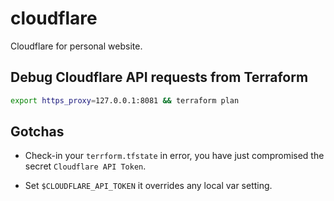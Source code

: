 # cloudflare

Cloudflare for personal website.

## Debug Cloudflare API requests from Terraform

```bash
export https_proxy=127.0.0.1:8081 && terraform plan
```

## Gotchas

- Check-in your `terrform.tfstate` in error, you have just compromised the secret `Cloudflare API Token`.

- Set `$CLOUDFLARE_API_TOKEN` it overrides any local var setting.
